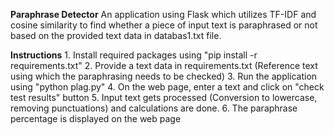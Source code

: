 **Paraphrase Detector**
	An application using Flask which utilizes TF-IDF and cosine similarity to find whether a piece of input text is paraphrased or not based on the provided text data in databas1.txt file.

**Instructions**
	1. Install required packages using "pip install -r requirements.txt"
 	2. Provide a text data in requirements.txt (Reference text using which the paraphrasing needs to be checked)
  	3. Run the application using "python plag.py"
   	4. On the web page, enter a text and click on "check test results" button
	5. Input text gets processed (Conversion to lowercase, removing punctuations) and calculations are done.
 	6. The paraphrase percentage is displayed on the web page
